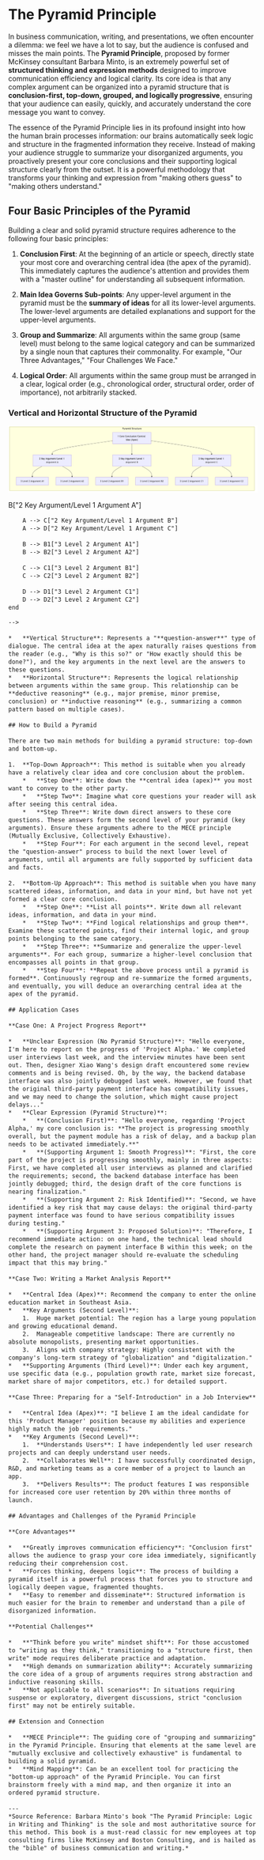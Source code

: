 # The Pyramid Principle

In business communication, writing, and presentations, we often encounter a dilemma: we feel we have a lot to say, but the audience is confused and misses the main points. The **Pyramid Principle**, proposed by former McKinsey consultant Barbara Minto, is an extremely powerful set of **structured thinking and expression methods** designed to improve communication efficiency and logical clarity. Its core idea is that any complex argument can be organized into a pyramid structure that is **conclusion-first, top-down, grouped, and logically progressive**, ensuring that your audience can easily, quickly, and accurately understand the core message you want to convey.

The essence of the Pyramid Principle lies in its profound insight into how the human brain processes information: our brains automatically seek logic and structure in the fragmented information they receive. Instead of making your audience struggle to summarize your disorganized arguments, you proactively present your core conclusions and their supporting logical structure clearly from the outset. It is a powerful methodology that transforms your thinking and expression from "making others guess" to "making others understand."

## Four Basic Principles of the Pyramid

Building a clear and solid pyramid structure requires adherence to the following four basic principles:

1.  **Conclusion First**: At the beginning of an article or speech, directly state your most core and overarching central idea (the apex of the pyramid). This immediately captures the audience's attention and provides them with a "master outline" for understanding all subsequent information.

2.  **Main Idea Governs Sub-points**: Any upper-level argument in the pyramid must be the **summary of ideas** for all its lower-level arguments. The lower-level arguments are detailed explanations and support for the upper-level arguments.

3.  **Group and Summarize**: All arguments within the same group (same level) must belong to the same logical category and can be summarized by a single noun that captures their commonality. For example, "Our Three Advantages," "Four Challenges We Face."

4.  **Logical Order**: All arguments within the same group must be arranged in a clear, logical order (e.g., chronological order, structural order, order of importance), not arbitrarily stacked.

### Vertical and Horizontal Structure of the Pyramid

![Pyramid Principle Structure](./Pyramid-Principle-Tutorial-en-mermaid.png)

<!--
```mermaid
graph TD
    subgraph Pyramid Structure
        A["1 Core Conclusion/Central Idea (Apex)"] --> B["2 Key Argument/Level 1 Argument A"]
        A --> C["2 Key Argument/Level 1 Argument B"]
        A --> D["2 Key Argument/Level 1 Argument C"]

        B --> B1["3 Level 2 Argument A1"]
        B --> B2["3 Level 2 Argument A2"]

        C --> C1["3 Level 2 Argument B1"]
        C --> C2["3 Level 2 Argument B2"]

        D --> D1["3 Level 2 Argument C1"]
        D --> D2["3 Level 2 Argument C2"]
    end
```
-->

*   **Vertical Structure**: Represents a "**question-answer**" type of dialogue. The central idea at the apex naturally raises questions from the reader (e.g., "Why is this so?" or "How exactly should this be done?"), and the key arguments in the next level are the answers to these questions.
*   **Horizontal Structure**: Represents the logical relationship between arguments within the same group. This relationship can be **deductive reasoning** (e.g., major premise, minor premise, conclusion) or **inductive reasoning** (e.g., summarizing a common pattern based on multiple cases).

## How to Build a Pyramid

There are two main methods for building a pyramid structure: top-down and bottom-up.

1.  **Top-Down Approach**: This method is suitable when you already have a relatively clear idea and core conclusion about the problem.
    *   **Step One**: Write down the **central idea (apex)** you most want to convey to the other party.
    *   **Step Two**: Imagine what core questions your reader will ask after seeing this central idea.
    *   **Step Three**: Write down direct answers to these core questions. These answers form the second level of your pyramid (key arguments). Ensure these arguments adhere to the MECE principle (Mutually Exclusive, Collectively Exhaustive).
    *   **Step Four**: For each argument in the second level, repeat the "question-answer" process to build the next lower level of arguments, until all arguments are fully supported by sufficient data and facts.

2.  **Bottom-Up Approach**: This method is suitable when you have many scattered ideas, information, and data in your mind, but have not yet formed a clear core conclusion.
    *   **Step One**: **List all points**. Write down all relevant ideas, information, and data in your mind.
    *   **Step Two**: **Find logical relationships and group them**. Examine these scattered points, find their internal logic, and group points belonging to the same category.
    *   **Step Three**: **Summarize and generalize the upper-level arguments**. For each group, summarize a higher-level conclusion that encompasses all points in that group.
    *   **Step Four**: **Repeat the above process until a pyramid is formed**. Continuously regroup and re-summarize the formed arguments, and eventually, you will deduce an overarching central idea at the apex of the pyramid.

## Application Cases

**Case One: A Project Progress Report**

*   **Unclear Expression (No Pyramid Structure)**: "Hello everyone, I'm here to report on the progress of 'Project Alpha.' We completed user interviews last week, and the interview minutes have been sent out. Then, designer Xiao Wang's design draft encountered some review comments and is being revised. Oh, by the way, the backend database interface was also jointly debugged last week. However, we found that the original third-party payment interface has compatibility issues, and we may need to change the solution, which might cause project delays..."
*   **Clear Expression (Pyramid Structure)**:
    *   **(Conclusion First)**: "Hello everyone, regarding 'Project Alpha,' my core conclusion is: **The project is progressing smoothly overall, but the payment module has a risk of delay, and a backup plan needs to be activated immediately.**"
    *   **(Supporting Argument 1: Smooth Progress)**: "First, the core part of the project is progressing smoothly, mainly in three aspects: First, we have completed all user interviews as planned and clarified the requirements; second, the backend database interface has been jointly debugged; third, the design draft of the core functions is nearing finalization."
    *   **(Supporting Argument 2: Risk Identified)**: "Second, we have identified a key risk that may cause delays: the original third-party payment interface was found to have serious compatibility issues during testing."
    *   **(Supporting Argument 3: Proposed Solution)**: "Therefore, I recommend immediate action: on one hand, the technical lead should complete the research on payment interface B within this week; on the other hand, the project manager should re-evaluate the scheduling impact that this may bring."

**Case Two: Writing a Market Analysis Report**

*   **Central Idea (Apex)**: Recommend the company to enter the online education market in Southeast Asia.
*   **Key Arguments (Second Level)**:
    1.  Huge market potential: The region has a large young population and growing educational demand.
    2.  Manageable competitive landscape: There are currently no absolute monopolists, presenting market opportunities.
    3.  Aligns with company strategy: Highly consistent with the company's long-term strategy of "globalization" and "digitalization."
*   **Supporting Arguments (Third Level)**: Under each key argument, use specific data (e.g., population growth rate, market size forecast, market share of major competitors, etc.) for detailed support.

**Case Three: Preparing for a "Self-Introduction" in a Job Interview**

*   **Central Idea (Apex)**: "I believe I am the ideal candidate for this 'Product Manager' position because my abilities and experience highly match the job requirements."
*   **Key Arguments (Second Level)**:
    1.  **Understands Users**: I have independently led user research projects and can deeply understand user needs.
    2.  **Collaborates Well**: I have successfully coordinated design, R&D, and marketing teams as a core member of a project to launch an app.
    3.  **Delivers Results**: The product features I was responsible for increased core user retention by 20% within three months of launch.

## Advantages and Challenges of the Pyramid Principle

**Core Advantages**

*   **Greatly improves communication efficiency**: "Conclusion first" allows the audience to grasp your core idea immediately, significantly reducing their comprehension cost.
*   **Forces thinking, deepens logic**: The process of building a pyramid itself is a powerful process that forces you to structure and logically deepen vague, fragmented thoughts.
*   **Easy to remember and disseminate**: Structured information is much easier for the brain to remember and understand than a pile of disorganized information.

**Potential Challenges**

*   **"Think before you write" mindset shift**: For those accustomed to "writing as they think," transitioning to a "structure first, then write" mode requires deliberate practice and adaptation.
*   **High demands on summarization ability**: Accurately summarizing the core idea of a group of arguments requires strong abstraction and inductive reasoning skills.
*   **Not applicable to all scenarios**: In situations requiring suspense or exploratory, divergent discussions, strict "conclusion first" may not be entirely suitable.

## Extension and Connection

*   **MECE Principle**: The guiding core of "grouping and summarizing" in the Pyramid Principle. Ensuring that elements at the same level are "mutually exclusive and collectively exhaustive" is fundamental to building a solid pyramid.
*   **Mind Mapping**: Can be an excellent tool for practicing the "bottom-up approach" of the Pyramid Principle. You can first brainstorm freely with a mind map, and then organize it into an ordered pyramid structure.

---
*Source Reference: Barbara Minto's book "The Pyramid Principle: Logic in Writing and Thinking" is the sole and most authoritative source for this method. This book is a must-read classic for new employees at top consulting firms like McKinsey and Boston Consulting, and is hailed as the "bible" of business communication and writing.*